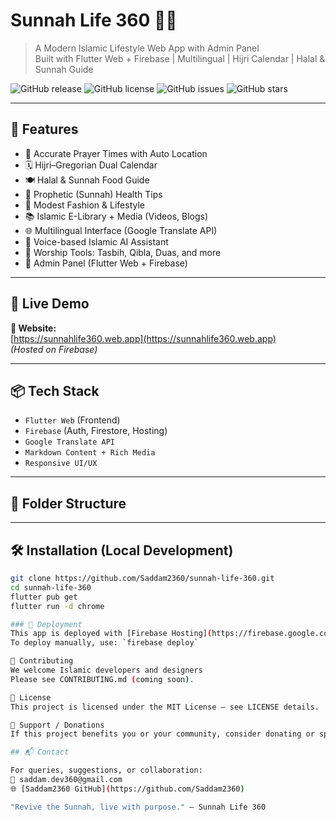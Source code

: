 # Sunnah Life 360 🌙📿

> A Modern Islamic Lifestyle Web App with Admin Panel  
> Built with Flutter Web + Firebase | Multilingual | Hijri Calendar | Halal & Sunnah Guide

![GitHub release](https://img.shields.io/github/v/release/Saddam2360/sunnah-life-360)
![GitHub license](https://img.shields.io/github/license/Saddam2360/sunnah-life-360)
![GitHub issues](https://img.shields.io/github/issues/Saddam2360/sunnah-life-360)
![GitHub stars](https://img.shields.io/github/stars/Saddam2360/sunnah-life-360?style=social)

---

## 🌟 Features

- 📅 Accurate Prayer Times with Auto Location
- 🗓️ Hijri–Gregorian Dual Calendar
- 🍽️ Halal & Sunnah Food Guide
- 🌿 Prophetic (Sunnah) Health Tips
- 🧕 Modest Fashion & Lifestyle
- 📚 Islamic E-Library + Media (Videos, Blogs)
- 🌐 Multilingual Interface (Google Translate API)
- 🧠 Voice-based Islamic AI Assistant
- 🕋 Worship Tools: Tasbih, Qibla, Duas, and more
- 🔐 Admin Panel (Flutter Web + Firebase)

---

## 🚀 Live Demo

**🔗 Website:**  
[https://sunnahlife360.web.app](https://sunnahlife360.web.app)  
*(Hosted on Firebase)*

---

## 📦 Tech Stack

- `Flutter Web` (Frontend)
- `Firebase` (Auth, Firestore, Hosting)
- `Google Translate API`
- `Markdown Content + Rich Media`
- `Responsive UI/UX`

---

## 📁 Folder Structure


---

## 🛠️ Installation (Local Development)

```bash
git clone https://github.com/Saddam2360/sunnah-life-360.git
cd sunnah-life-360
flutter pub get
flutter run -d chrome

### 🚀 Deployment
This app is deployed with [Firebase Hosting](https://firebase.google.com/products/hosting)  
To deploy manually, use: `firebase deploy`

🤝 Contributing
We welcome Islamic developers and designers
Please see CONTRIBUTING.md (coming soon).

📄 License
This project is licensed under the MIT License – see LICENSE details.

💖 Support / Donations
If this project benefits you or your community, consider donating or spreading the word 🌍

## 📬 Contact

For queries, suggestions, or collaboration:  
📧 saddam.dev360@gmail.com  
🌐 [Saddam2360 GitHub](https://github.com/Saddam2360)

"Revive the Sunnah, live with purpose." – Sunnah Life 360
